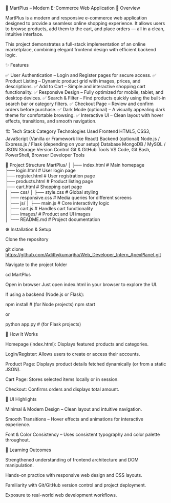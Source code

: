 🛒 MartPlus – Modern E-Commerce Web Application
🚀 Overview

MartPlus is a modern and responsive e-commerce web application designed to provide a seamless online shopping experience. It allows users to browse products, add them to the cart, and place orders — all in a clean, intuitive interface.

This project demonstrates a full-stack implementation of an online marketplace, combining elegant frontend design with efficient backend logic.

✨ Features

✅ User Authentication – Login and Register pages for secure access.
✅ Product Listing – Dynamic product grid with images, prices, and descriptions.
✅ Add to Cart – Simple and interactive shopping cart functionality.
✅ Responsive Design – Fully optimized for mobile, tablet, and desktop devices.
✅ Search & Filter – Find products quickly using the built-in search bar or category filters.
✅ Checkout Page – Review and confirm orders before purchase.
✅ Dark Mode (optional) – A visually appealing dark theme for comfortable browsing.
✅ Interactive UI – Clean layout with hover effects, transitions, and smooth navigation.

🏗️ Tech Stack
Category	Technologies Used
Frontend	HTML5, CSS3, JavaScript (Vanilla or Framework like React)
Backend (optional)	Node.js / Express.js / Flask (depending on your setup)
Database	MongoDB / MySQL / JSON Storage
Version Control	Git & GitHub
Tools	VS Code, Git Bash, PowerShell, Browser Developer Tools


📁 Project Structure
MartPlus/
│
├── index.html              # Main homepage  
├── login.html              # User login page  
├── register.html           # User registration page  
├── products.html           # Product listing page  
├── cart.html               # Shopping cart page  
│
├── css/
│   ├── style.css           # Global styling  
│   ├── responsive.css      # Media queries for different screens  
│
├── js/
│   ├── main.js             # Core interactivity logic  
│   ├── cart.js             # Handles cart functionality  
│
├── images/                 # Product and UI images  
│
└── README.md               # Project documentation

⚙️ Installation & Setup

Clone the repository

git clone https://github.com/Adithykumarjha/Web_Developer_Intern_ApexPlanet.git


Navigate to the project folder

cd MartPlus


Open in browser
Just open index.html in your browser to explore the UI.

If using a backend (Node.js or Flask):

npm install   # (for Node projects)
npm start


or

python app.py  # (for Flask projects)

🧩 How It Works

Homepage (index.html): Displays featured products and categories.

Login/Register: Allows users to create or access their accounts.

Product Page: Displays product details fetched dynamically (or from a static JSON).

Cart Page: Stores selected items locally or in session.

Checkout: Confirms orders and displays total amount.

🎨 UI Highlights

Minimal & Modern Design – Clean layout and intuitive navigation.

Smooth Transitions – Hover effects and animations for interactive experience.

Font & Color Consistency – Uses consistent typography and color palette throughout.


🧠 Learning Outcomes

Strengthened understanding of frontend architecture and DOM manipulation.

Hands-on practice with responsive web design and CSS layouts.

Familiarity with Git/GitHub version control and project deployment.

Exposure to real-world web development workflows.
